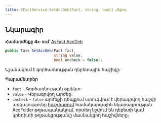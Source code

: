 ```yaml
---
title: IFactService.SetAccDeb(Fact, string, bool) մեթոդ
---
```


## Նկարագիր

**Համարժեքը 4x-ում՝** [AsFact.AccDeb](https://armsoft.github.io/as4x-docs/HTM/ProgrGuide/Functions/ASFACT/AccDeb.html)

```c#
public Task SetAccDeb(Fact fact, 
                      string value, 
                      bool uncheck = false);
```

Նշանակում է գործառնության դեբետային հաշիվը։

**Պարամետրեր**

* `fact` - Գործառնության օբյեկտ։
* `value` - Վերագրվող արժեք։
* `uncheck` - `false` արժեքի դեպքում ստուգվում է վերագրվող հաշվի առկայությունը [հաշվառում](https://armsoft.github.io/as4x-docs/HTM/ProgrGuide/Defs/Accounting.html) համակարգային նկարագրության AccFolder թղթապանակում, որտեղ նշվում են դեբետի կամ կրեդիտի թղթակցությանը մասնակցող հաշիվները։
